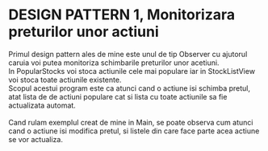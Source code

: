 # DESIGN PATTERN 1, Monitorizara preturilor unor actiuni
Primul design pattern ales de mine este unul de tip Observer cu ajutorul caruia voi putea monitoriza schimbarile preturilor unor acetiuni. <br/>
In PopularStocks voi stoca actiunile cele mai populare iar in StockListView voi stoca toate actiunile existente. <br/>
Scopul acestui program este ca atunci cand o actiune isi schimba pretul, atat lista de de actiuni populare cat si lista cu toate actiunile sa fie actualizata automat.<br/>
<br/> 
Cand rulam exemplul creat de mine in Main, se poate observa cum atunci cand o actiune isi modifica pretul, si listele din care face parte acea actiune se vor actualiza.
